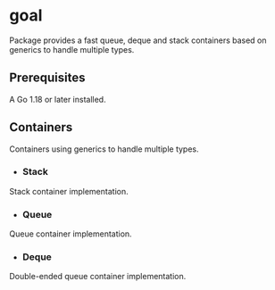 # goal

Package provides a fast queue, deque and stack containers based on generics to handle multiple types.

## Prerequisites
A Go 1.18 or later installed.

## Containers
Containers using generics to handle multiple types.

* ### Stack
Stack container implementation.

* ### Queue
Queue container implementation.

* ### Deque
Double-ended queue container implementation.